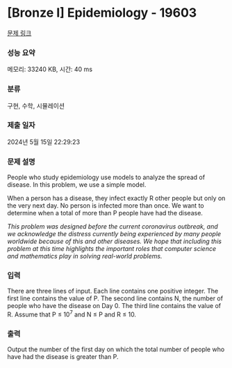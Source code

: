 # [Bronze I] Epidemiology - 19603 

[문제 링크](https://www.acmicpc.net/problem/19603) 

### 성능 요약

메모리: 33240 KB, 시간: 40 ms

### 분류

구현, 수학, 시뮬레이션

### 제출 일자

2024년 5월 15일 22:29:23

### 문제 설명

<p>People who study epidemiology use models to analyze the spread of disease. In this problem, we use a simple model.</p>

<p>When a person has a disease, they infect exactly R other people but only on the very next day. No person is infected more than once. We want to determine when a total of more than P people have had the disease.</p>

<p><em>This problem was designed before the current coronavirus outbreak, and we acknowledge the distress currently being experienced by many people worldwide because of this and other diseases. We hope that including this problem at this time highlights the important roles that computer science and mathematics play in solving real-world problems.</em></p>

### 입력 

 <p>There are three lines of input. Each line contains one positive integer. The first line contains the value of P. The second line contains N, the number of people who have the disease on Day 0. The third line contains the value of R. Assume that P ≤ 10<sup>7</sup> and N ≤ P and R ≤ 10.</p>

### 출력 

 <p>Output the number of the first day on which the total number of people who have had the disease is greater than P.</p>

